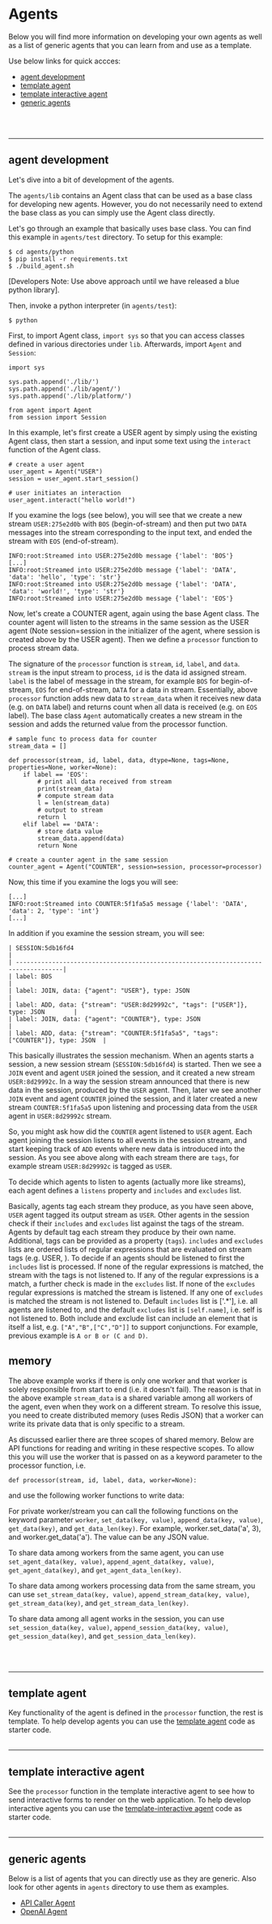 # Agents

Below you will find more information on developing your own agents as well as a list of generic agents that you can learn from and use as a template.

Use below links for quick accces:
* [agent development](#agent-development)
* [template agent](#template-agent)
* [template interactive agent](#template-interactive-agent)
* [generic agents](#generic-agents)

</br>
</br>

---

## agent development

Let's dive into a bit of development of the agents. 

The `agents/lib` contains an Agent class that can be used as a base class for developing new agents. However, you do not necessarily need to extend the base class as you can simply use the Agent class directly. 

Let's go through an example that basically uses base class. You can find this example in `agents/test` directory. To setup for this example:

```
$ cd agents/python
$ pip install -r requirements.txt
$ ./build_agent.sh
```

[Developers Note: Use above approach until we have released a blue python library]. 

Then, invoke a python interpreter (in `agents/test`):
```
$ python
```

First, to import Agent class, `import sys` so that you can access classes defined in various directories under `lib`. Afterwards, import `Agent` and `Session`:
```
import sys

sys.path.append('./lib/')
sys.path.append('./lib/agent/')
sys.path.append('./lib/platform/')

from agent import Agent
from session import Session
```

In this example, let's first create a USER agent by simply using the existing Agent class, then start a session, and input some text using the `interact` function of the Agent class.
```
# create a user agent
user_agent = Agent("USER")
session = user_agent.start_session()

# user initiates an interaction
user_agent.interact("hello world!")
```
If you examine the logs (see below), you will see that we create a new stream `USER:275e2d0b` with `BOS` (begin-of-stream) and then put two `DATA` messages into the stream corresponding to the input text, and ended the stream with `EOS` (end-of-stream).

```
INFO:root:Streamed into USER:275e2d0b message {'label': 'BOS'}
[...]
INFO:root:Streamed into USER:275e2d0b message {'label': 'DATA', 'data': 'hello', 'type': 'str'}
INFO:root:Streamed into USER:275e2d0b message {'label': 'DATA', 'data': 'world!', 'type': 'str'}
INFO:root:Streamed into USER:275e2d0b message {'label': 'EOS'}
```

Now, let's create a COUNTER agent, again using the base Agent class. The counter agent will listen to the streams in the same session as the USER agent (Note session=session in the initializer of the agent, where session is created above by the USER agent). Then we define a `processor` function to process stream data.

The signature of the `processor` function is `stream`, `id`, `label`, and `data`. `stream` is the input stream to process, `id` is the data id assigned stream. `label` is the label of message in the stream, for example `BOS` for begin-of-stream, `EOS` for end-of-stream, `DATA` for a data in stream. Essentially, above `processor` function adds new data to `stream_data` when it receives new data (e.g. on `DATA` label) and returns count when all data is received (e.g. on `EOS` label). The base class `Agent` automatically creates a new stream in the session and adds the returned value from the processor function.


```
# sample func to process data for counter
stream_data = []

def processor(stream, id, label, data, dtype=None, tags=None, properties=None, worker=None):
    if label == 'EOS':
        # print all data received from stream
        print(stream_data)
        # compute stream data
        l = len(stream_data)
        # output to stream
        return l 
    elif label == 'DATA':
        # store data value
        stream_data.append(data)
        return None

# create a counter agent in the same session
counter_agent = Agent("COUNTER", session=session, processor=processor)
```

Now, this time if you examine the logs you will see:
```
[...]
INFO:root:Streamed into COUNTER:5f1fa5a5 message {'label': 'DATA', 'data': 2, 'type': 'int'}
[...]
```

In addition if you examine the session stream, you will see:

```
| SESSION:5db16fd4                                                                   |
| -----------------------------------------------------------------------------------|
| label: BOS                                                                         | 
| label: JOIN, data: {"agent": "USER"}, type: JSON                                   | 
| label: ADD, data: {"stream": "USER:8d29992c", "tags": ["USER"]}, type: JSON        |
| label: JOIN, data: {"agent": "COUNTER"}, type: JSON                                | 
| label: ADD, data: {"stream": "COUNTER:5f1fa5a5", "tags": ["COUNTER"]}, type: JSON  |
```

This basically illustrates the session mechanism. When an agents starts a session, a new session stream (`SESSION:5db16fd4`) is started. Then we see a `JOIN` event and agent `USER` joined the session, and it created a new stream `USER:8d29992c`. In a way the session stream announced that there is new data in the session, produced by the `USER` agent. Then, later we see another `JOIN` event and agent `COUNTER` joined the session, and it later created a new stream `COUNTER:5f1fa5a5` upon listening and processing data from the `USER` agent in `USER:8d29992c` stream.

So, you might ask how did the `COUNTER` agent listened to `USER` agent. Each agent joining the session listens to all events in the session stream, and start keeping track of `ADD` events where new data is introduced into the session. As you see above along with each stream there are `tags`, for example stream `USER:8d29992c` is tagged as `USER`.

To decide which agents to listen to agents (actually more like streams), each agent defines a `listens` property and `includes` and `excludes` list. 

Basically, agents tag each stream they produce, as you have seen above, `USER` agent tagged its output stream as `USER`. Other agents in the session check if their `includes` and `excludes` list against the tags of the stream. Agents by default tag each stream they produce by their own name. Additional, tags can be provided as a property (`tags`).  `includes` and `excludes` lists are ordered lists of regular expressions that are evaluated on stream tags (e.g. USER, ). To decide if an agents should be listened to first the `includes` list is processed. If none of the regular expressions is matched, the stream with the tags is not listened to. If any of the regular expressions is a match, a further check is made in the `excludes` list. If none of the `excludes` regular expressions is matched the stream is listened. If any one of `excludes` is matched the stream is not listened to. Default `includes` list is ['.*'], i.e. all agents are listened to, and the default `excludes` list is `[self.name]`, i.e. self is not listened to. Both include and exclude list can include an element that is itself a list, e.g. `["A","B",["C","D"]]` to support conjunctions. For example, previous example is `A or B or (C and D)`.


## memory 
The above example works if there is only one worker and that worker is solely responsible from start to end (i.e. it doesn't fail). The reason is that in the above example `stream_data` is a shared variable among all workers of the agent, even when they work on a different stream. To resolve this issue, you need to create distributed memory (uses Redis JSON) that a worker can write its private data that is only specific to a stream. 

As discussed earlier there are three scopes of shared memory. Below are API functions for reading and writing in these respective scopes. To allow this you will use the worker that is passed on as a keyword parameter to the processor function, i.e. 
```
def processor(stream, id, label, data, worker=None):
```

and use the following worker functions to write data:

For private worker/stream you can call the following functions on the keyword parameter `worker`, `set_data(key, value)`, `append_data(key, value)`, `get_data(key)`, and `get_data_len(key)`. For example, worker.set_data('a', 3), and worker.get_data('a'). The value can be any JSON value. 

To share data among workers from the same agent, you can use `set_agent_data(key, value)`, `append_agent_data(key, value)`, `get_agent_data(key)`, and `get_agent_data_len(key)`.

To share data among workers processing data from the same stream, you can use `set_stream_data(key, value)`, `append_stream_data(key, value)`, `get_stream_data(key)`, and `get_stream_data_len(key)`.

To share data among all agent works in the session, you can use `set_session_data(key, value)`, `append_session_data(key, value)`, `get_session_data(key)`, and `get_session_data_len(key)`.


</br>
</br>

---

## template agent

Key functionality of the agent is defined in the `processor` function, the rest is template. To help develop agents you can use the [template agent](template) code as starter code.
</br>
</br>

---

## template interactive agent

See the `processor` function in the template interactive agent to see how to send interactive forms to render on the web application. To help develop interactive agents you can use the [template-interactive agent](template-interactive) code as starter code.
</br>
</br>

---

## generic agents

Below is a list of agents that you can directly use as they are generic. Also look for other agents in `agents` directory to use them as examples.

* [API Caller Agent](apicaller)
* [OpenAI Agent](openai)
